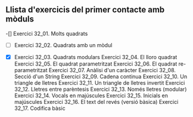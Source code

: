 ## Llista d'exercicis del primer contacte amb mòduls

-[] Exercici 32_01. Molts quadrats
-[ ] Exercici 32_02. Quadrats amb un mòdul
-[x] Exercici 32_03. Quadrats modulars
    Exercici 32_04. El lloro quadrat
    Exercici 32_05. El quadrat parametritzat
    Exercici 32_06. El quadrat re-parametritzat
    Exercici 32_07. Anàlisi d'un caràcter
    Exercici 32_08. Secció d'un String
    Exercici 32_09. Cadena continua
    Exercici 32_10. Un triangle de lletres
    Exercici 32_11. Un triangle de lletres invertit
    Exercici 32_12. Lletres entre parèntesis
    Exercici 32_13. Només lletres (modular)
    Exercici 32_14. Vocals en majúscules
    Exercici 32_15. Inicials en majúscules
    Exercici 32_16. El text del revés (versió bàsica)
    Exercici 32_17. Codifica bàsic


